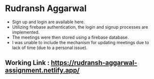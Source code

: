 # Rudransh Aggarwal
- Sign up and login are available here.
- Utilizing firebase authentication, the login and signup processes are implemented.
- The meetings were then stored using a firebase database.
- I was unable to include the mechanism for updating meetings due to lack of time (due to a personal issue).


## Working Link : https://rudransh-aggarwal-assignment.netlify.app/